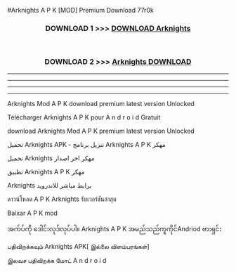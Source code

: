 #Arknights  A P K [MOD] Premium Download 77r0k



<div align="center">

<h3>DOWNLOAD 1 >>> <a href="https://teeasianyam.web.app?sq=Arknights ">DOWNLOAD Arknights  </a></h3><br>

<h3>DOWNLOAD 2 >>> <a href="https://teeasianyam.web.app?sq=Arknights  ">Arknights   DOWNLOAD </a></h3>

</div>


----------------------------------------------------------

----------------------------------------------------------

----------------------------------------------------------

----------------------------------------------------------


Arknights   Mod A P K download premium latest version Unlocked

Télécharger Arknights   A P K pour A n d r o i d Gratuit

download Arknights   Mod A P K premium latest version Unlocked

تحميل Arknights   APK - تنزيل برنامج Arknights   A P K مهكر

تحميل Arknights   مهكر اخر اصدار

تطبيق Arknights   A P K مهكر

Arknights   برابط مباشر للاندرويد

ดาวน์โหลด A P K Arknights   รับเวอร์ชันล่าสุด

Baixar A P K mod

အက်ပ်ကို ဒေါင်းလုဒ်လုပ်ပါ။ Arknights   A P K အမည်သည်ကူကိုင်Andriod ဗားရှင်း

பதிவிறக்கவும் Arknights   APK[ இல்லை விளம்பரங்கள்] 
 
இலவச பதிவிறக்க மோட் A n d r o i d



